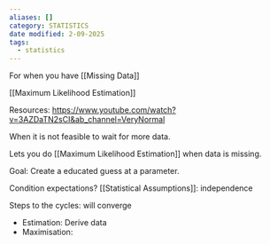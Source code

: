 ```yaml
---
aliases: []
category: STATISTICS
date modified: 2-09-2025
tags:
  - statistics
---
```

For when you have [[Missing Data]]

[[Maximum Likelihood Estimation]]

Resources: https://www.youtube.com/watch?v=3AZDaTN2sCI&ab_channel=VeryNormal

When it is not feasible to wait for more data.

Lets you do [[Maximum Likelihood Estimation]] when data is missing.

Goal: Create a educated guess at a parameter.

Condition expectations? 
[[Statistical Assumptions]]: independence 

Steps to the cycles: will converge
- Estimation: Derive data
- Maximisation: 




